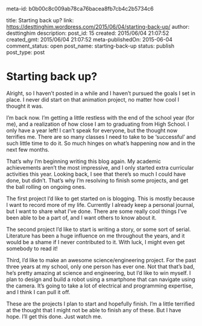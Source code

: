 meta-id: b0b00c8c009ab78ca76bacea8fb7cb4c2b5734c6

title: Starting back up?
link: https://desttinghim.wordpress.com/2015/06/04/starting-back-up/
author: desttinghim
description: 
post_id: 15
created: 2015/06/04 21:07:52
created_gmt: 2015/06/04 21:07:52
meta-publishedOn: 2015-06-04
comment_status: open
post_name: starting-back-up
status: publish
post_type: post

# Starting back up?

Alright, so I haven’t posted in a while and I haven’t pursued the goals I set in place. I never did start on that animation project, no matter how cool I thought it was.

I’m back now. I’m getting a little restless with the end of the school year (for me), and a realization of how close I am to graduating from High School. I only have a year left! I can’t speak for everyone, but the thought now terrifies me. There are so many classes I need to take to be ‘successful’ and such little time to do it. So much hinges on what’s happening now and in the next few months.

That’s why I’m beginning writing this blog again. My academic achievements aren’t the most impressive, and I only started extra curricular activities this year. Looking back, I see that there’s so much I could have done, but didn’t. That’s why I’m resolving to finish some projects, and get the ball rolling on ongoing ones.

The first project I’d like to get started on is blogging. This is mostly because I want to record more of my life. Currently I already keep a personal journal, but I want to share what I’ve done. There are some really cool things I’ve been able to be a part of, and I want others to know about it.

The second project I’d like to start is writing a story, or some sort of serial. Literature has been a huge influence on me throughout the years, and it would be a shame if I never contributed to it. With luck, I might even get somebody to read it!

Third, I’d like to make an awesome science/engineering project. For the past three years at my school, only one person has ever one. Not that that’s bad, he’s pretty amazing at science and engineering, but I’d like to win myself. I plan to design and build a robot using a smartphone that can navigate using the camera. It’s going to take a lot of electrical and programming expertise, and I think I can pull it off.

These are the projects I plan to start and hopefully finish. I’m a little terrified at the thought that I might not be able to finish any of these. But I have hope. I’ll get this done. Just watch me.